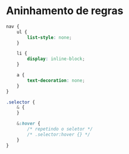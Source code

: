 # Aninhamento de regras

```css
nav {
    ul {
        list-style: none;
    }

    li {
        display: inline-block;
    }

    a {
        text-decoration: none;
    }
}
```

```css
.selector {
    & {
    }

    &:hover {
        /* repetindo o seletor */
        /* .selector:hover {} */
    }
}
```
